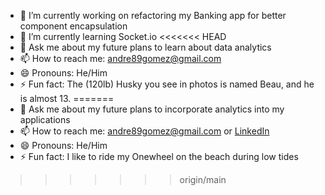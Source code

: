 - 🔭 I’m currently working on refactoring my Banking app for better component encapsulation
- 🌱 I’m currently learning Socket.io
<<<<<<< HEAD
- 💬 Ask me about my future plans to learn about data analytics
- 📫 How to reach me: andre89gomez@gmail.com
- 😄 Pronouns: He/Him
- ⚡ Fun fact: The (120lb) Husky you see in photos is named Beau, and he is almost 13.
=======
- 💬 Ask me about my future plans to incorporate analytics into my applications
- 📫 How to reach me: andre89gomez@gmail.com or [LinkedIn](https://www.linkedin.com/in/chris-gomez-714508158/)
- 😄 Pronouns: He/Him
- ⚡ Fun fact: I like to ride my Onewheel on the beach during low tides
>>>>>>> origin/main
